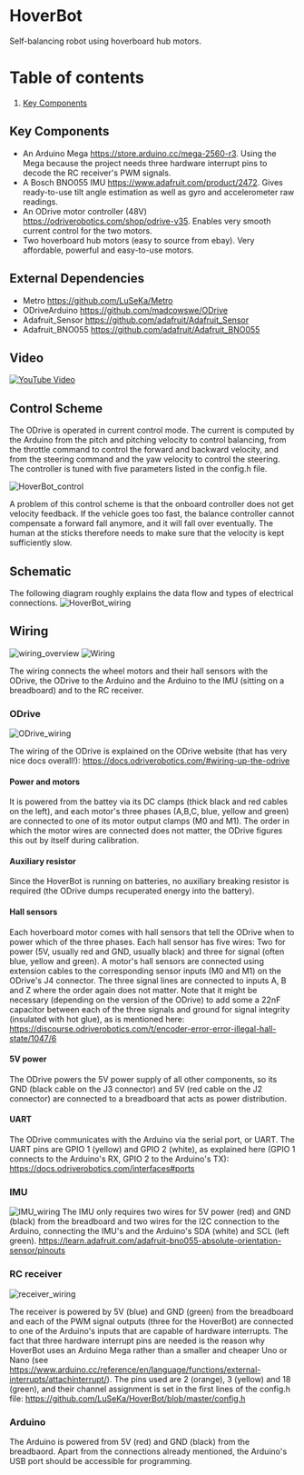 # HoverBot
Self-balancing robot using hoverboard hub motors.

# Table of contents
1. [Key Components](#components)

## Key Components <a name="components"></a>
* An Arduino Mega https://store.arduino.cc/mega-2560-r3. Using the Mega because the project needs three hardware interrupt pins to decode the RC receiver's PWM signals.
* A Bosch BNO055 IMU https://www.adafruit.com/product/2472. Gives ready-to-use tilt angle estimation as well as gyro and accelerometer raw readings.
* An ODrive motor controller (48V) https://odriverobotics.com/shop/odrive-v35. Enables very smooth current control for the two motors.
* Two hoverboard hub motors (easy to source from ebay). Very affordable, powerful and easy-to-use motors.

## External Dependencies
* Metro https://github.com/LuSeKa/Metro
* ODriveArduino https://github.com/madcowswe/ODrive
* Adafruit_Sensor https://github.com/adafruit/Adafruit_Sensor
* Adafruit_BNO055 https://github.com/adafruit/Adafruit_BNO055


## Video
[![YouTube Video](https://img.youtube.com/vi/jp_vRK7mbwY/0.jpg)](https://www.youtube.com/watch?v=jp_vRK7mbwY)

## Control Scheme
The ODrive is operated in current control mode. The current is computed by the Arduino from the pitch and pitching velocity to control balancing, from the throttle command to control the forward and backward velocity, and from the steering command and the yaw velocity to control the steering. The controller is tuned with five parameters listed in the config.h file.

![HoverBot_control](https://user-images.githubusercontent.com/8363989/56305285-4aaa8080-6140-11e9-976f-1688bf279cee.png)

A problem of this control scheme is that the onboard controller does not get velocity feedback. If the vehicle goes too fast, the balance controller cannot compensate a forward fall anymore, and it will fall over eventually. The human at the sticks therefore needs to make sure that the velocity is kept sufficiently slow.

## Schematic
The following diagram roughly explains the data flow and types of electrical connections.
![HoverBot_wiring](https://user-images.githubusercontent.com/8363989/56580510-f5a0bb80-65d2-11e9-9292-611b99229bdf.png)

## Wiring
![wiring_overview](https://user-images.githubusercontent.com/8363989/57559699-70175c80-7383-11e9-83e8-08cd853fea0c.JPG)
![Wiring](https://user-images.githubusercontent.com/8363989/57575009-eaf37c80-7442-11e9-9ee3-52118415944d.png)

The wiring connects the wheel motors and their hall sensors with the ODrive, the ODrive to the Arduino and the Arduino to the IMU (sitting on a breadboard) and to the RC receiver.

### ODrive
![ODrive_wiring](https://user-images.githubusercontent.com/8363989/57559385-d4392100-7381-11e9-80dc-377392724488.JPG)

The wiring of the ODrive is explained on the ODrive website (that has very nice docs overall!):
https://docs.odriverobotics.com/#wiring-up-the-odrive
#### Power and motors
It is powered from the battey via its DC clamps (thick black and red cables on the left), and each motor's three phases (A,B,C, blue, yellow and green) are connected to one of its motor output clamps (M0 and M1). The order in which the motor wires are connected does not matter, the ODrive figures this out by itself during calibration.
#### Auxiliary resistor
Since the HoverBot is running on batteries, no auxiliary breaking resistor is required (the ODrive dumps recuperated energy into the battery).
#### Hall sensors
Each hoverboard motor comes with hall sensors that tell the ODrive when to power which of the three phases. Each hall sensor has five wires: Two for power (5V, usually red and GND, usually black) and three for signal (often blue, yellow and green). A motor's hall sensors are connected using extension cables to the corresponding sensor inputs (M0 and M1) on the ODrive's J4 connector. The three signal lines are connected to inputs A, B and Z where the order again does not matter. Note that it might be necessary (depending on the version of the ODrive) to add some a 22nF capacitor between each of the three signals and ground for signal integrity (insulated with hot glue), as is mentioned here:
https://discourse.odriverobotics.com/t/encoder-error-error-illegal-hall-state/1047/6
#### 5V power
The ODrive powers the 5V power supply of all other components, so its GND (black cable on the J3 connector) and 5V (red cable on the J2 connector) are connected to a breadboard that acts as power distribution.
#### UART
The ODrive communicates with the Arduino via the serial port, or UART. The UART pins are GPIO 1 (yellow) and GPIO 2 (white), as explained here (GPIO 1 connects to the Arduino's RX, GPIO 2 to the Arduino's TX):
https://docs.odriverobotics.com/interfaces#ports

### IMU
![IMU_wiring](https://user-images.githubusercontent.com/8363989/57559420-f894fd80-7381-11e9-9e10-169256ba9f3b.JPG)
The IMU only requires two wires for 5V power (red) and GND (black) from the breadboard and two wires for the I2C connection to the Arduino, connecting the IMU's and the Arduino's SDA (white) and SCL (left green). https://learn.adafruit.com/adafruit-bno055-absolute-orientation-sensor/pinouts

### RC receiver
![receiver_wiring](https://user-images.githubusercontent.com/8363989/57559358-b4a1f880-7381-11e9-810b-370e0001104c.JPG)

The receiver is powered by 5V (blue) and GND (green) from the breadboard and each of the PWM signal outputs (three for the HoverBot) are connected to one of the Arduino's inputs that are capable of hardware interrupts. The fact that three hardware interrupt pins are needed is the reason why HoverBot uses an Arduino Mega rather than a smaller and cheaper Uno or Nano (see https://www.arduino.cc/reference/en/language/functions/external-interrupts/attachinterrupt/). The pins used are 2 (orange), 3 (yellow) and 18 (green), and their channel assignment is set in the first lines of the config.h file: https://github.com/LuSeKa/HoverBot/blob/master/config.h

### Arduino
The Arduino is powered from 5V (red) and GND (black) from the breadbaord. Apart from the connections already mentioned, the Arduino's USB port should be accessible for programming.


